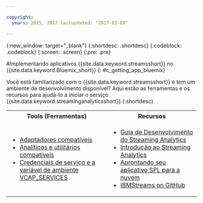 ```yaml
---

copyright:
  years: 2015, 2017 lastupdated: "2017-02-09"

---
```


<!-- Attribute definitions --> 
{:new_window: target="_blank"}
{:shortdesc: .shortdesc}
{:codeblock: .codeblock}
{:screen: .screen}
{:pre: .pre}

#Implementando aplicativos {{site.data.keyword.streamsshort}} no {{site.data.keyword.Bluemix_short}}
{: #c_getting_app_bluemix}


 Você está familiarizado com o {{site.data.keyword.streamsshort}} e tem um ambiente de desenvolvimento disponível? Aqui estão as ferramentas e os recursos para ajudá-lo a iniciar o serviço {{site.data.keyword.streaminganalyticsshort}}.{:shortdesc}

<table summary="Essa tabela fornece uma lista de ferramentas e recursos necessários para desenvolver e implementar os seus aplicativos {{site.data.keyword.streamsshort}}.">
  <tr>
    <th>Tools (Ferramentas)<br></th>
    <th>Recursos<br></th>
  </tr>
  <tr>
    <td>
      <ul>
        <li><a href="/docs/services/StreamingAnalytics/c_compatible_adapters.html" target="_blank">Adaptadores compatíveis</a><br></li>
        <li><a href="/docs/services/StreamingAnalytics/c_analytics_utilities.html" target="_blank">Analíticos e utilitários compatíveis</a><br></li>
        <li><a href="/docs/services/StreamingAnalytics/r_vcap_services.html#r_vcap_services" target="_blank">Credenciais de serviço e a variável de ambiente VCAP_SERVICES</a><br></li>
      </ul>    
    </td>
    <td>
      <ul>
        <li><a href="https://developer.ibm.com/streamsdev/docs/bluemix-streaming-analytics-development-guide/" target="_blank">Guia de Desenvolvimento do Streaming
Analytics</a><br></li>
        <li><a href="/docs/services/StreamingAnalytics/index.html" target="_blank">Introdução ao Streaming Analytics</a><br></li>
        <li><a href="https://developer.ibm.com/streamsdev/docs/getting-spl-application-ready-cloud" target="_blank">Aprontando seu aplicativo SPL para a nuvem</a><br></li>
        <li><a href="https://github.com/IBMStreams" target="_blank">IBMStreams on
GitHub</a><br></li>
      </ul>    
    </td>
  </tr>
</table>
